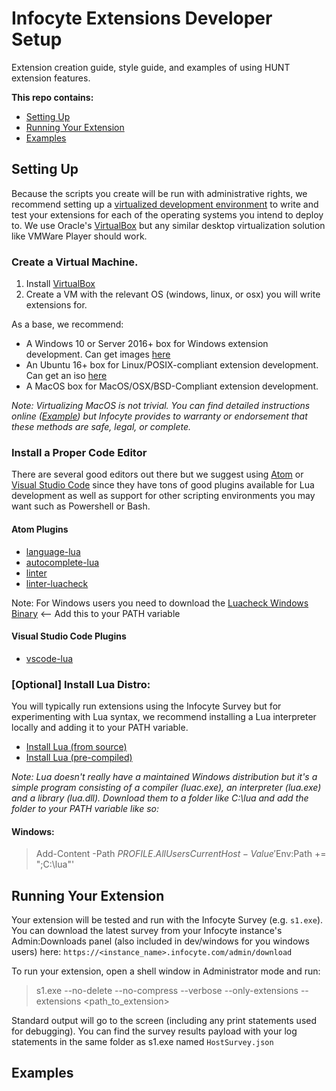 # Infocyte Extensions Developer Setup
Extension creation guide, style guide, and examples of using HUNT extension features.

**This repo contains:**
- [Setting Up](#setting-up)
- [Running Your Extension](#running-your-extension)
- [Examples](#examples)


## Setting Up
Because the scripts you create will be run with administrative rights, we recommend setting up a [virtualized development environment](https://code.likeagirl.io/introduction-setting-up-your-development-environment-cc2d2dc9f3f9) to write and test your extensions for each of the operating systems you intend to deploy to. We use Oracle's [VirtualBox](https://www.virtualbox.org/wiki/Downloads) but any similar desktop virtualization solution like VMWare Player should work.

### Create a Virtual Machine.

1. Install [VirtualBox](https://www.virtualbox.org/wiki/Downloads)
2. Create a VM with the relevant OS (windows, linux, or osx) you will write extensions for.

As a base, we recommend:
- A Windows 10 or Server 2016+ box for Windows extension development. Can get images [here](https://developer.microsoft.com/en-us/)
- An Ubuntu 16+ box for Linux/POSIX-compliant extension development. Can get an iso [here](https://ubuntu.com/download/desktop)
- A MacOS box for MacOS/OSX/BSD-Compliant extension development.

*Note: Virtualizing MacOS is not trivial. You can find detailed instructions online ([Example](https://www.howtogeek.com/289594/how-to-install-macos-sierra-in-virtualbox-on-windows-10/)) but Infocyte provides to warranty or endorsement that these methods are safe, legal, or complete.*


### Install a Proper Code Editor
There are several good editors out there but we suggest using [Atom](https://atom.io/) or [Visual Studio Code](http://code.visualstudio.com/) since they have tons of good plugins available for Lua development as well as support for other scripting environments you may want such as Powershell or Bash.

#### Atom Plugins
 - [language-lua](https://atom.io/packages/language-lua)
 - [autocomplete-lua](https://atom.io/packages/autocomplete-lua)
 - [linter](https://atom.io/packages/linter)
 - [linter-luacheck](https://atom.io/packages/linter-luacheck)

 Note: For Windows users you need to download the [Luacheck Windows Binary](https://github.com/mpeterv/luacheck/releases/download/0.23.0/luacheck.exe) <-- Add this to your PATH variable


#### Visual Studio Code Plugins
 - [vscode-lua](https://marketplace.visualstudio.com/items?itemName=trixnz.vscode-lua)


### [Optional] Install Lua Distro:
You will typically run extensions using the Infocyte Survey but for experimenting with Lua syntax, we recommend installing a Lua interpreter locally and adding it to your PATH variable.
  - [Install Lua (from source)](https://www.lua.org/download.html)
  - [Install Lua (pre-compiled)](http://luabinaries.sourceforge.net/download.html)
  
*Note: Lua doesn't really have a maintained Windows distribution but it's a simple program consisting of a compiler (luac.exe), an interpreter (lua.exe) and a library (lua.dll). Download them to a folder like C:\lua and add the folder to your PATH variable like so:*

#### Windows:
> Add-Content -Path $PROFILE.AllUsersCurrentHost -Value '$Env:Path += ";C:\lua"'


## Running Your Extension
Your extension will be tested and run with the Infocyte Survey (e.g. `s1.exe`). You can download the latest survey from your Infocyte instance's Admin:Downloads panel (also included in dev/windows for you windows users) here: `https://<instance_name>.infocyte.com/admin/download`

To run your extension, open a shell window in Administrator mode and run:
> s1.exe --no-delete --no-compress --verbose --only-extensions --extensions <path_to_extension>

Standard output will go to the screen (including any print statements used for debugging). You can find the survey results payload with your log statements in the same folder as s1.exe named `HostSurvey.json`


## Examples
